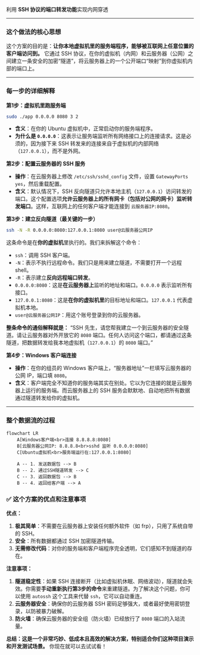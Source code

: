 利用 **SSH 协议的端口转发功能**实现内网穿透

---

### 这个做法的核心思想

这个方案的目的是：**让你本地虚拟机里的服务端程序，能够被互联网上任意位置的客户端访问到。** 它通过 SSH 协议，在你的虚拟机（内网）和云服务器（公网）之间建立一条安全的加密“隧道”，将云服务器上的一个公开端口“映射”到你虚拟机内部的端口上。

---

### 每一步的详细解释

**第1步：虚拟机里跑服务端**
```bash
sudo ./app 0.0.0.0 8080 3 2
```
-   **含义**：在你的 Ubuntu 虚拟机中，正常启动你的服务端程序。
-   **为什么是 `0.0.0.0`**：这表示让服务端监听所有网络接口上的连接请求。这是必须的，因为接下来 SSH 转发来的连接来自于虚拟机的内部网络（`127.0.0.1`），而不是外网。

**第2步：配置云服务器的 SSH 服务**
-   **操作**：在云服务器上修改 `/etc/ssh/sshd_config` 文件，设置 `GatewayPorts yes`，然后重载配置。
-   **含义**：默认情况下，SSH 反向隧道只允许本地主机（`127.0.0.1`）访问转发的端口。这个配置选项**允许云服务器上的所有网卡（包括对公网的网卡）监听转发端口**。这样，互联网上的任何客户端才能连接到 `云服务器IP:8080`。

**第3步：建立反向隧道（最关键的一步）**
```bash
ssh -N -R 0.0.0.0:8080:127.0.0.1:8080 user@云服务器公网IP
```
这条命令是在**你的虚拟机**里执行的。我们来拆解这个命令：
-   `ssh`：调用 SSH 客户端。
-   `-N`：表示不执行远程命令。我们只是用来建立隧道，不需要打开一个远程 shell。
-   `-R`：表示建立**反向远程端口转发**。
-   `0.0.0.0:8080`：这是**在云服务器上**监听的地址和端口。`0.0.0.0` 表示监听所有接口。
-   `127.0.0.1:8080`：这是**在你的虚拟机里**的目标地址和端口。`127.0.0.1` 代表虚拟机本地。
-   `user@云服务器公网IP`：用这个账号登录到你的云服务器。

**整条命令的通俗解释就是：**
“SSH 先生，请您帮我建立一个到云服务器的安全隧道。请让云服务器对外开放它的 `8080` 端口。任何人访问这个端口，都请通过这条隧道，把数据转发给我本地虚拟机（`127.0.0.1`）的 `8080` 端口。”

**第4步：Windows 客户端连接**
-   **操作**：在你的组员的 Windows 客户端上，“服务器地址”一栏填写云服务器的公网 IP，端口填 `8080`。
-   **含义**：客户端完全不知道你的服务端其实在别处。它以为它连接的就是云服务器上运行的服务端。而云服务器上的 SSH 服务会默默地、自动地把所有数据通过隧道转发给你的虚拟机。

---

### 整个数据流的过程

```mermaid
flowchart LR
    A[Windows客户端<br>连接 8.8.8.8:8080]
    B[云服务器公网IP: 8.8.8.8<br>sshd 监听 0.0.0.0:8080]
    C[Ubuntu虚拟机<br>服务端运行在:127.0.0.1:8080]

    A -- 1. 发送数据包 --> B
    B -- 2. 通过SSH隧道转发 --> C
    C -- 3. 返回数据包 --> B
    B -- 4. 返回给客户端 --> A
```

### ✅ 这个方案的优点和注意事项

**优点：**
1.  **极其简单**：不需要在云服务器上安装任何额外软件（如 frp），只用了系统自带的 SSH。
2.  **安全**：所有数据都通过 SSH 加密隧道传输。
3.  **无需修改代码**：对你的服务端和客户端程序完全透明，它们感知不到隧道的存在。

**注意事项：**
1.  **隧道稳定性**：如果 SSH 连接断开（比如虚拟机休眠、网络波动），隧道就会失效。你需要**手动重新执行第3步的命令**来重建隧道。为了解决这个问题，你可以使用 `autossh` 这个工具来代替 `ssh`，它可以自动重连。
2.  **云服务器安全**：确保你的云服务器 SSH 密码足够强大，或者最好使用密钥登录，以防被暴力破解。
3.  **防火墙**：确保云服务器的安全组（防火墙）已经放行了 `8080` 端口的入站流量。

**总结：这是一个非常巧妙、低成本且高效的解决方案，特别适合你们这种项目演示和开发测试场景。** 你现在就可以去试试看！
